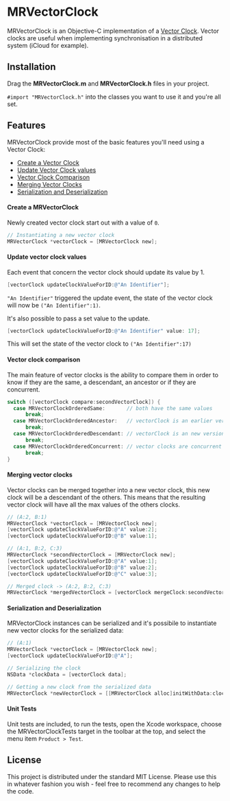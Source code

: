 # MRVectorClock

MRVectorClock is an Objective-C implementation of a [Vector Clock](http://en.wikipedia.org/wiki/Vector_clock).
Vector clocks are useful when implementing synchronisation in a distributed system (iCloud for example).

## Installation

Drag the **MRVectorClock.m** and **MRVectorClock.h** files in your project.

`#import "MRVectorClock.h"` into the classes you want to use it and you're all set.

## Features

MRVectorClock provide most of the basic features you'll need using a Vector Clock:

- [Create a Vector Clock](https://github.com/matteorattotti/MRVectorClock#create-a-mrvectorclock)
- [Update Vector Clock values](https://github.com/matteorattotti/MRVectorClock#update-vector-clock-values)
- [Vector Clock Comparison](https://github.com/matteorattotti/MRVectorClock#vector-clock-comparison)
- [Merging Vector Clocks](https://github.com/matteorattotti/MRVectorClock#merging-vector-clocks)
- [Serialization and Deserialization](https://github.com/matteorattotti/MRVectorClock#serialization-and-deserialization)

#### Create a MRVectorClock
Newly created vector clock start out with a value of `0`.
```Objective-C
// Instantiating a new vector clock
MRVectorClock *vectorClock = [MRVectorClock new];
```
#### Update vector clock values
Each event that concern the vector clock should update its value by 1.
```Objective-C
[vectorClock updateClockValueForID:@"An Identifier"];
```
`"An Identifier"` triggered the update event, the state of the vector clock will now be `("An Identifier":1)`.

 It's also possible to pass a set value to the update.
 ```Objective-C
[vectorClock updateClockValueForID:@"An Identifier" value: 17];
```
 This will set the state of the vector clock to `("An Identifier":17)`

#### Vector clock comparison
The main feature of vector clocks is the ability to compare them in order to know if they are the same, a descendant, an ancestor or if they are concurrent.
 ```Objective-C
switch ([vectorClock compare:secondVectorClock]) {
   case MRVectorClockOrderedSame:       // both have the same values
       break;
   case MRVectorClockOrderedAncestor:   // vectorClock is an earlier version of secondVectorClock
       break;
   case MRVectorClockOrderedDescendant: // vectorClock is an new version of secondVectorClock
       break;
   case MRVectorClockOrderedConcurrent: // vector clocks are concurrent
       break;
}

```

#### Merging vector clocks
Vector clocks can be merged together into a new vector clock, this new clock will be a descendant of the others. This means that the resulting vector clock will have all the max values of the others clocks.
 ```Objective-C
// (A:2, B:1)
MRVectorClock *vectorClock = [MRVectorClock new];
[vectorClock updateClockValueForID:@"A" value:2];
[vectorClock updateClockValueForID:@"B" value:1];

// (A:1, B:2, C:3)
MRVectorClock *secondVectorClock = [MRVectorClock new];
[vectorClock updateClockValueForID:@"A" value:1];
[vectorClock updateClockValueForID:@"B" value:2];
[vectorClock updateClockValueForID:@"C" value:3];

// Merged clock -> (A:2, B:2, C:3)
MRVectorClock *mergedVectorClock = [vectorClock mergeClock:secondVectorClock];
```

#### Serialization and Deserialization
MRVectorClock instances can be serialized and it's possibile to instantiate new vector clocks for the serialized data:
 ```Objective-C
// (A:1)
MRVectorClock *vectorClock = [MRVectorClock new];
[vectorClock updateClockValueForID:@"A"];

// Serializing the clock
NSData *clockData = [vectorClock data];

// Getting a new clock from the serialized data
MRVectorClock *newVectorClock = [[MRVectorClock alloc]initWithData:clockData];
```

#### Unit Tests

Unit tests are included, to run the tests, open the Xcode workspace, choose the MRVectorClockTests target in the toolbar at the top, and select the menu item `Product > Test`.

## License
This project is distributed under the standard MIT License. Please use this in whatever fashion you wish - feel free to recommend any changes to help the code.
